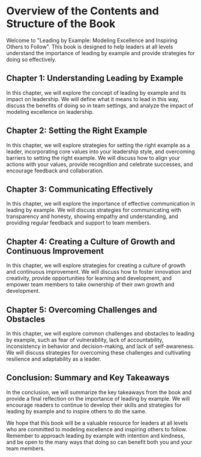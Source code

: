 Overview of the Contents and Structure of the Book
================================================================

Welcome to "Leading by Example: Modeling Excellence and Inspiring Others to Follow". This book is designed to help leaders at all levels understand the importance of leading by example and provide strategies for doing so effectively.

Chapter 1: Understanding Leading by Example
-------------------------------------------

In this chapter, we will explore the concept of leading by example and its impact on leadership. We will define what it means to lead in this way, discuss the benefits of doing so in team settings, and analyze the impact of modeling excellence on leadership.

Chapter 2: Setting the Right Example
------------------------------------

In this chapter, we will explore strategies for setting the right example as a leader, incorporating core values into your leadership style, and overcoming barriers to setting the right example. We will discuss how to align your actions with your values, provide recognition and celebrate successes, and encourage feedback and collaboration.

Chapter 3: Communicating Effectively
------------------------------------

In this chapter, we will explore the importance of effective communication in leading by example. We will discuss strategies for communicating with transparency and honesty, showing empathy and understanding, and providing regular feedback and support to team members.

Chapter 4: Creating a Culture of Growth and Continuous Improvement
------------------------------------------------------------------

In this chapter, we will explore strategies for creating a culture of growth and continuous improvement. We will discuss how to foster innovation and creativity, provide opportunities for learning and development, and empower team members to take ownership of their own growth and development.

Chapter 5: Overcoming Challenges and Obstacles
----------------------------------------------

In this chapter, we will explore common challenges and obstacles to leading by example, such as fear of vulnerability, lack of accountability, inconsistency in behavior and decision-making, and lack of self-awareness. We will discuss strategies for overcoming these challenges and cultivating resilience and adaptability as a leader.

Conclusion: Summary and Key Takeaways
-------------------------------------

In the conclusion, we will summarize the key takeaways from the book and provide a final reflection on the importance of leading by example. We will encourage readers to continue to develop their skills and strategies for leading by example and to inspire others to do the same.

We hope that this book will be a valuable resource for leaders at all levels who are committed to modeling excellence and inspiring others to follow. Remember to approach leading by example with intention and kindness, and be open to the many ways that doing so can benefit both you and your team members.


